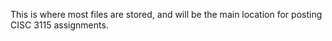 This is where most files are stored, and will be 
the main location for posting CISC 3115 assignments.
